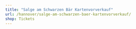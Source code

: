 ```yaml
---
title: "Salge am Schwarzen Bär Kartenvorverkauf"
url: /hannover/salge-am-schwarzen-baer-kartenvorverkauf/
shop: Tickets
---
```

